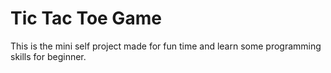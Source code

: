 # Tic Tac Toe Game

This is the mini self project made for fun time and learn some programming skills for beginner.
